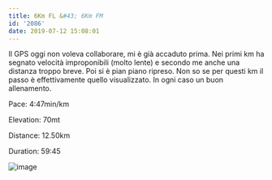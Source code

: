 ```yaml
---
title: 6Km FL &#43; 6Km FM
id: '2086'
date: 2019-07-12 15:08:01
---
```


Il GPS oggi non voleva collaborare, mi è già accaduto prima. Nei primi km ha segnato velocità improponibili (molto lente) e secondo me anche una distanza troppo breve. Poi si è pian piano ripreso. Non so se per questi km il passo è effettivamente quello visualizzato. In ogni caso un buon allenamento.

Pace: 4:47min/km

Elevation: 70mt

Distance: 12.50km

Duration: 59:45

![image](/images/2021/08/20190712-activity-map.png)